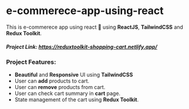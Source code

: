 #  e-commerece-app-using-react

This is e-commerece app using react 🛒 using **ReactJS**, **TailwindCSS** and **Redux Toolkit**.


##### Project Link: https://reduxtoolkit-shopping-cart.netlify.app/

### Project Features:
- **Beautiful** and **Responsive** UI using **TailwindCSS**
- User can **add** products to cart.
- User can **remove** products from cart.
- User can check cart summary in **cart** page.
- State management of the cart using **Redux Toolkit**. 
